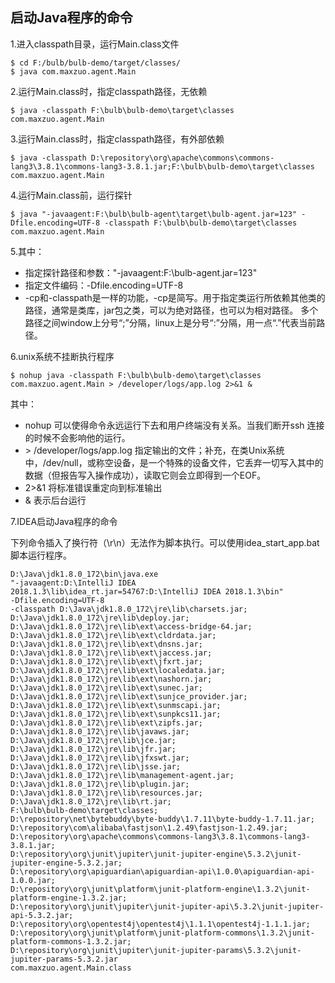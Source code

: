 ## 启动Java程序的命令
1.进入classpath目录，运行Main.class文件
```
$ cd F:/bulb/bulb-demo/target/classes/
$ java com.maxzuo.agent.Main
```
2.运行Main.class时，指定classpath路径，无依赖
```
$ java -classpath F:\bulb\bulb-demo\target\classes com.maxzuo.agent.Main
```
3.运行Main.class时，指定classpath路径，有外部依赖
```
$ java -classpath D:\repository\org\apache\commons\commons-lang3\3.8.1\commons-lang3-3.8.1.jar;F:\bulb\bulb-demo\target\classes com.maxzuo.agent.Main
```
4.运行Main.class前，运行探针
```
$ java "-javaagent:F:\bulb\bulb-agent\target\bulb-agent.jar=123" -Dfile.encoding=UTF-8 -classpath F:\bulb\bulb-demo\target\classes com.maxzuo.agent.Main
```
5.其中：
* 指定探针路径和参数："-javaagent:F:\bulb-agent.jar=123"
* 指定文件编码：-Dfile.encoding=UTF-8
* -cp和-classpath是一样的功能，-cp是简写。用于指定类运行所依赖其他类的路径，通常是类库，jar包之类，可以为绝对路径，也可以为相对路径。
  多个路径之间window上分号“;”分隔，linux上是分号“:”分隔，用一点“.”代表当前路径。

6.unix系统不挂断执行程序
```
$ nohup java -classpath F:\bulb\bulb-demo\target\classes com.maxzuo.agent.Main > /developer/logs/app.log 2>&1 &
```
其中：
* nohup 可以使得命令永远运行下去和用户终端没有关系。当我们断开ssh 连接的时候不会影响他的运行。
* \> /developer/logs/app.log 指定输出的文件；补充，在类Unix系统中，/dev/null，或称空设备，是一个特殊的设备文件，它丢弃一切写入其中的数据（但报告写入操作成功），读取它则会立即得到一个EOF。
* 2>&1 将标准错误重定向到标准输出
* & 表示后台运行

7.IDEA启动Java程序的命令

下列命令插入了换行符（\r\n）无法作为脚本执行。可以使用idea_start_app.bat脚本运行程序。
```
D:\Java\jdk1.8.0_172\bin\java.exe
"-javaagent:D:\IntelliJ IDEA 2018.1.3\lib\idea_rt.jar=54767:D:\IntelliJ IDEA 2018.1.3\bin"
-Dfile.encoding=UTF-8
-classpath D:\Java\jdk1.8.0_172\jre\lib\charsets.jar;
D:\Java\jdk1.8.0_172\jre\lib\deploy.jar;
D:\Java\jdk1.8.0_172\jre\lib\ext\access-bridge-64.jar;
D:\Java\jdk1.8.0_172\jre\lib\ext\cldrdata.jar;
D:\Java\jdk1.8.0_172\jre\lib\ext\dnsns.jar;
D:\Java\jdk1.8.0_172\jre\lib\ext\jaccess.jar;
D:\Java\jdk1.8.0_172\jre\lib\ext\jfxrt.jar;
D:\Java\jdk1.8.0_172\jre\lib\ext\localedata.jar;
D:\Java\jdk1.8.0_172\jre\lib\ext\nashorn.jar;
D:\Java\jdk1.8.0_172\jre\lib\ext\sunec.jar;
D:\Java\jdk1.8.0_172\jre\lib\ext\sunjce_provider.jar;
D:\Java\jdk1.8.0_172\jre\lib\ext\sunmscapi.jar;
D:\Java\jdk1.8.0_172\jre\lib\ext\sunpkcs11.jar;
D:\Java\jdk1.8.0_172\jre\lib\ext\zipfs.jar;
D:\Java\jdk1.8.0_172\jre\lib\javaws.jar;
D:\Java\jdk1.8.0_172\jre\lib\jce.jar;
D:\Java\jdk1.8.0_172\jre\lib\jfr.jar;
D:\Java\jdk1.8.0_172\jre\lib\jfxswt.jar;
D:\Java\jdk1.8.0_172\jre\lib\jsse.jar;
D:\Java\jdk1.8.0_172\jre\lib\management-agent.jar;
D:\Java\jdk1.8.0_172\jre\lib\plugin.jar;
D:\Java\jdk1.8.0_172\jre\lib\resources.jar;
D:\Java\jdk1.8.0_172\jre\lib\rt.jar;
F:\bulb\bulb-demo\target\classes;
D:\repository\net\bytebuddy\byte-buddy\1.7.11\byte-buddy-1.7.11.jar;
D:\repository\com\alibaba\fastjson\1.2.49\fastjson-1.2.49.jar;
D:\repository\org\apache\commons\commons-lang3\3.8.1\commons-lang3-3.8.1.jar;
D:\repository\org\junit\jupiter\junit-jupiter-engine\5.3.2\junit-jupiter-engine-5.3.2.jar;
D:\repository\org\apiguardian\apiguardian-api\1.0.0\apiguardian-api-1.0.0.jar;
D:\repository\org\junit\platform\junit-platform-engine\1.3.2\junit-platform-engine-1.3.2.jar;
D:\repository\org\junit\jupiter\junit-jupiter-api\5.3.2\junit-jupiter-api-5.3.2.jar;
D:\repository\org\opentest4j\opentest4j\1.1.1\opentest4j-1.1.1.jar;
D:\repository\org\junit\platform\junit-platform-commons\1.3.2\junit-platform-commons-1.3.2.jar;
D:\repository\org\junit\jupiter\junit-jupiter-params\5.3.2\junit-jupiter-params-5.3.2.jar
com.maxzuo.agent.Main.class
```
